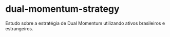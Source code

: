 # dual-momentum-strategy
Estudo sobre a estratégia de Dual Momentum utilizando ativos brasileiros e estrangeiros.
